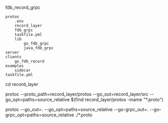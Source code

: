 

fdb_record_grpc

	protos
		.env
		record_layer
		fdb_grpc
		taskfile.yml
		lib
			go_fdb_grpc
			java_fdb_grpc
	server
	clients
		go_fdb_record
	examples
		sidecar
	taskfile.yml



cd record_layer


protoc --proto_path=record_layer/protos --go_out=record_layer/src --go_opt=paths=source_relative $(find record_layer/protos -iname "*.proto")

protoc --go_out=. --go_opt=paths=source_relative --go-grpc_out=. --go-grpc_opt=paths=source_relative ./*.proto
